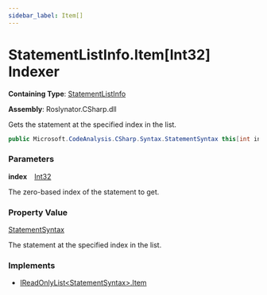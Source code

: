 ```yaml
---
sidebar_label: Item[]
---
```


# StatementListInfo\.Item\[Int32\] Indexer

**Containing Type**: [StatementListInfo](../index.md)

**Assembly**: Roslynator\.CSharp\.dll

  
Gets the statement at the specified index in the list\.

```csharp
public Microsoft.CodeAnalysis.CSharp.Syntax.StatementSyntax this[int index] { get; }
```

### Parameters

**index** &ensp; [Int32](https://docs.microsoft.com/en-us/dotnet/api/system.int32)

The zero\-based index of the statement to get\. 

### Property Value

[StatementSyntax](https://docs.microsoft.com/en-us/dotnet/api/microsoft.codeanalysis.csharp.syntax.statementsyntax)

The statement at the specified index in the list\.

### Implements

* [IReadOnlyList&lt;StatementSyntax&gt;.Item](https://docs.microsoft.com/en-us/dotnet/api/system.collections.generic.ireadonlylist-1.item)
